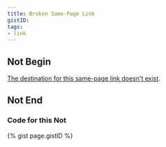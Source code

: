 ```yaml
---
title: Broken Same-Page Link
gistID: 
tags:
- link
---
```


<h2 aria-describedby="{{ page.gistID }}">Not Begin</h2>
<div class="rendered-not">
<p><a href="#nowhere">The destination for this same-page link doesn't exist</a>.</p>
</div> <!-- rendered-not -->

<h2 aria-describedby="{{ page.gistID }}">Not End</h2>

<h3 aria-describedby="{{ page.gistID }}">Code for this Not</h3>
{% gist page.gistID %}